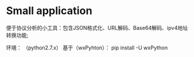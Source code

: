# Small application
便于协议分析的小工具：包含JSON格式化、URL解码、Base64解码、ipv4地址转换功能;

环境：             （python2.7.x）
基于（wxPyhton）：	pip install -U wxPython